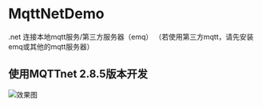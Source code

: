 # MqttNetDemo
.net 连接本地mqtt服务/第三方服务器（emq） （若使用第三方mqtt，请先安装emq或其他的mqtt服务器）
## 使用MQTTnet 2.8.5版本开发
![](https://raw.githubusercontent.com/0zhouquan0/MqttNetDemo/25ac70d178afe240093d8bdcbab24c4b7a21f442/QQ%E6%88%AA%E5%9B%BE20190425174424.png "效果图")
